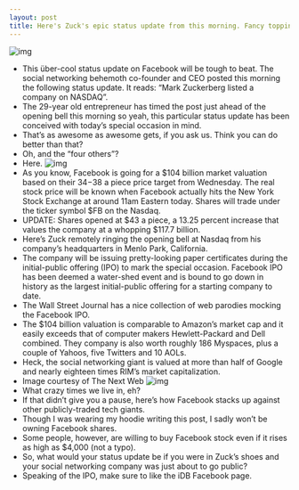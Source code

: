 ```yaml
---
layout: post
title: Here's Zuck's epic status update from this morning. Fancy topping it?
---
```

![img](http://media.idownloadblog.com/wp-content/uploads/2012/05/Status-update-Mark-Zuckerberg-lists-Facebook-on-Nasdaq.png)
* This über-cool status update on Facebook will be tough to beat. The social networking behemoth co-founder and CEO posted this morning the following status update. It reads: “Mark Zuckerberg listed a company on NASDAQ”.
* The 29-year old entrepreneur has timed the post just ahead of the opening bell this morning so yeah, this particular status update has been conceived with today’s special occasion in mind.
* That’s as awesome as awesome gets, if you ask us. Think you can do better than that?
* Oh, and the “four others”?
* Here.
![img](http://media.idownloadblog.com/wp-content/uploads/2012/05/Status-update-Mark-Zuckerberg-lists-Facebook-on-Nasdaq-four-others.png)
* As you know, Facebook is going for a $104 billion market valuation based on their $34-$38 a piece price target from Wednesday. The real stock price will be known when Facebook actually hits the New York Stock Exchange at around 11am Eastern today. Shares will trade under the ticker symbol $FB on the Nasdaq.
* UPDATE: Shares opened at $43 a piece, a 13.25 percent increase that values the company at a whopping $117.7 billion.
* Here’s Zuck remotely ringing the opening bell at Nasdaq from his company’s headquarters in Menlo Park, California.
* The company will be issuing pretty-looking paper certificates during the initial-public offering (IPO) to mark the special occasion. Facebook IPO has been deemed a water-shed event and is bound to go down in history as the largest initial-public offering for a starting company to date.
* The Wall Street Journal has a nice collection of web parodies mocking the Facebook IPO.
* The $104 billion valuation is comparable to Amazon’s market cap and it easily exceeds that of computer makers Hewlett-Packard and Dell combined. They company is also worth roughly 186 Myspaces, plus a couple of Yahoos, five Twitters and 10 AOLs.
* Heck, the social networking giant is valued at more than half of Google and nearly eighteen times RIM’s market capitalization.
* Image courtesy of The Next Web
![img](http://media.idownloadblog.com/wp-content/uploads/2012/05/How-Facebook-stacks-up-against-other-tech-giants.png)
* What crazy times we live in, eh?
* If that didn’t give you a pause, here’s how Facebook stacks up against other publicly-traded tech giants.
* Though I was wearing my hoodie writing this post, I sadly won’t be owning Facebook shares.
* Some people, however, are willing to buy Facebook stock even if it rises as high as $4,000 (not a typo).
* So, what would your status update be if you were in Zuck’s shoes and your social networking company was just about to go public?
* Speaking of the IPO, make sure to like the iDB Facebook page.

